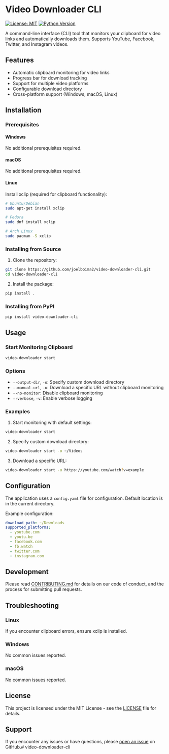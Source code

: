 # Video Downloader CLI

[![License: MIT](https://img.shields.io/badge/License-MIT-yellow.svg)](https://opensource.org/licenses/MIT)
[![Python Version](https://img.shields.io/badge/python-3.11+-blue.svg)](https://www.python.org/downloads/)

A command-line interface (CLI) tool that monitors your clipboard for video links and automatically downloads them. Supports YouTube, Facebook, Twitter, and Instagram videos.

## Features

- Automatic clipboard monitoring for video links
- Progress bar for download tracking
- Support for multiple video platforms
- Configurable download directory
- Cross-platform support (Windows, macOS, Linux)

## Installation

### Prerequisites

#### Windows
No additional prerequisites required.

#### macOS
No additional prerequisites required.

#### Linux
Install xclip (required for clipboard functionality):
```bash
# Ubuntu/Debian
sudo apt-get install xclip

# Fedora
sudo dnf install xclip

# Arch Linux
sudo pacman -S xclip
```

### Installing from Source

1. Clone the repository:
```bash
git clone https://github.com/joelboima2/video-downloader-cli.git
cd video-downloader-cli
```

2. Install the package:
```bash
pip install .
```

### Installing from PyPI
```bash
pip install video-downloader-cli
```

## Usage

### Start Monitoring Clipboard
```bash
video-downloader start
```

### Options
- `--output-dir`, `-o`: Specify custom download directory
- `--manual-url`, `-u`: Download a specific URL without clipboard monitoring
- `--no-monitor`: Disable clipboard monitoring
- `--verbose`, `-v`: Enable verbose logging

### Examples

1. Start monitoring with default settings:
```bash
video-downloader start
```

2. Specify custom download directory:
```bash
video-downloader start -o ~/Videos
```

3. Download a specific URL:
```bash
video-downloader start -u https://youtube.com/watch?v=example
```

## Configuration

The application uses a `config.yaml` file for configuration. Default location is in the current directory.

Example configuration:
```yaml
download_path: ~/Downloads
supported_platforms:
  - youtube.com
  - youtu.be
  - facebook.com
  - fb.watch
  - twitter.com
  - instagram.com
```

## Development

Please read [CONTRIBUTING.md](CONTRIBUTING.md) for details on our code of conduct, and the process for submitting pull requests.

## Troubleshooting

### Linux
If you encounter clipboard errors, ensure xclip is installed.

### Windows
No common issues reported.

### macOS
No common issues reported.

## License

This project is licensed under the MIT License - see the [LICENSE](LICENSE) file for details.

## Support

If you encounter any issues or have questions, please [open an issue](https://github.com/joelboima2/video-downloader-cli/issues) on GitHub.# video-downloader-cli
